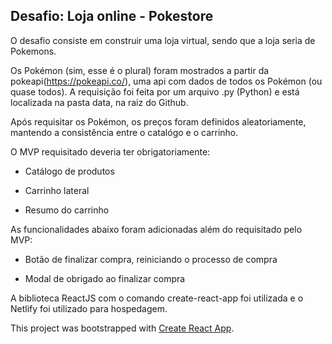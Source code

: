 ## Desafio: Loja online - Pokestore

O desafio consiste em construir uma loja virtual, sendo que a loja seria de Pokemons.

Os Pokémon (sim, esse é o plural) foram mostrados a partir da pokeapi(https://pokeapi.co/), uma api com dados de todos os Pokémon (ou quase todos). A requisição foi feita por um arquivo .py (Python) e está localizada na pasta data, na raiz do Github.

Após requisitar os Pokémon, os preços foram definidos aleatoriamente, mantendo a consistência entre o catalógo e o carrinho.

O MVP requisitado deveria ter obrigatoriamente:

 - Catálogo de produtos

 - Carrinho lateral

 - Resumo do carrinho

As funcionalidades abaixo foram adicionadas além do requisitado pelo MVP:

 - Botão de finalizar compra, reiniciando o processo de compra

 - Modal de obrigado ao finalizar compra


A biblioteca ReactJS com o comando create-react-app foi utilizada e o Netlify foi utilizado para hospedagem.

This project was bootstrapped with [Create React App](https://github.com/facebook/create-react-app).


